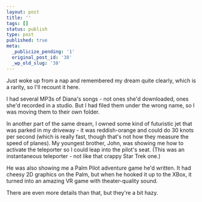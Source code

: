 ```yaml
---
layout: post
title: ''
tags: []
status: publish
type: post
published: true
meta:
  _publicize_pending: '1'
  original_post_id: '38'
  _wp_old_slug: '38'
---
```

Just woke up from a nap and remembered my dream quite clearly, which is a rarity, so I'll recount it here.

I had several MP3s of Diana's songs - not ones she'd downloaded, ones she'd recorded in a studio.  But I had filed them under the wrong name, so I was moving them to their own folder.

In another part of the same dream, I owned some kind of futuristic jet that was parked in my driveway - it was reddish-orange and could do 30 knots per second (which is really fast, though that's not how they measure the speed of planes).  My youngest brother, John, was showing me how to activate the teleporter so I could leap into the pilot's seat.  (This was an instantaneous teleporter - not like that crappy Star Trek one.)

He was also showing me a Palm Pilot adventure game he'd written.  It had cheesy 2D graphics on the Palm, but when he hooked it up to the XBox, it turned into an amazing VR game with theater-quality sound.

There are even more details than that, but they're a bit hazy.
